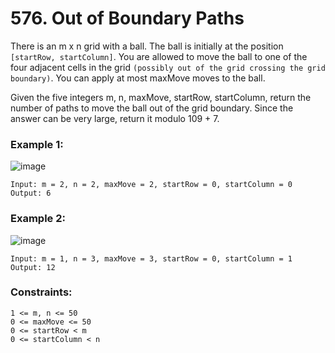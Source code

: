 # 576. Out of Boundary Paths

There is an m x n grid with a ball. The ball is initially at the position `[startRow, startColumn]`. You are allowed to move the ball to one of the four adjacent cells in the grid `(possibly out of the grid crossing the grid boundary)`. You can apply at most maxMove moves to the ball.

Given the five integers m, n, maxMove, startRow, startColumn, return the number of paths to move the ball out of the grid boundary. Since the answer can be very large, return it modulo 109 + 7.

 

### Example 1:
![image](https://github.com/Alisherka7/LeetCode/assets/38793933/f1fd1807-c215-438d-87a5-63f99050b9cd)

```
Input: m = 2, n = 2, maxMove = 2, startRow = 0, startColumn = 0
Output: 6
```
### Example 2:
![image](https://github.com/Alisherka7/LeetCode/assets/38793933/88ba6fc0-8134-462f-9767-0491d46b1328)

```
Input: m = 1, n = 3, maxMove = 3, startRow = 0, startColumn = 1
Output: 12
```

### Constraints:
```
1 <= m, n <= 50
0 <= maxMove <= 50
0 <= startRow < m
0 <= startColumn < n
```
